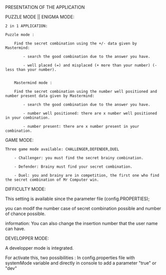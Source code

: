 											
PRESENTATION OF THE APPLICATION


PUZZLE MODE || ENIGMA MODE:


	2 in 1 APPLICATION:

	Puzzle mode : 

		Find the secret combination using the +/- data given by Mastermind: 

			- search the good combination due to the answer you have. 

			- well placed (=) and misplaced (+ more than your number) (- less than your number).


		Mastermind mode : 

		Find the secret combination using the number well positioned and number present data given by Mastermind: 

			- search the good combination due to the answer you have. 

			- number well positioned: there are x number well positioned in your combination.

			- number present: there are x number present in your combination.


GAME MODE: 


	Three game mode available: CHALLENGER,DEFENDER,DUEL

		- Challenger: you must find the secret brainy combination.

		- Defender: Brainy must find your secret combination.

		- Duel: you and brainy are in competition, the first one who find the secret combination of Mr Computer win.



DIFFICULTY MODE:

This setting is available since the parameter file (config.PROPERTIES); 

you can modif the number case of secret combination possible and number of chance possible.

information: You can also change the insertion number that the user name can have.



DEVELOPPER MODE:

A developper mode is integrated.

For activate this, two possibilities : In config.properties file with systemMode variable and directly in console to add a parameter "true" or "dev"